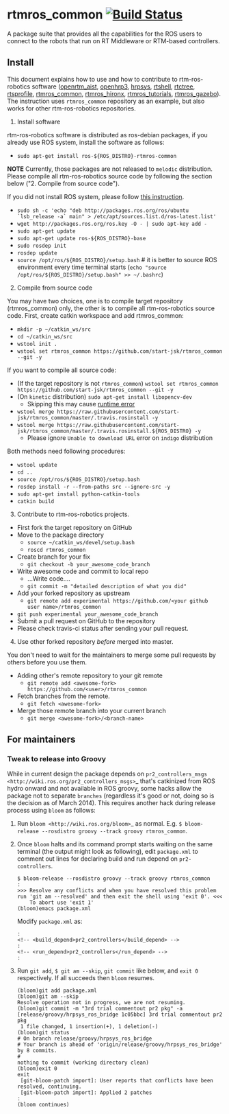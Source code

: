 # rtmros_common  [![Build Status](https://travis-ci.org/start-jsk/rtmros_common.png)](https://travis-ci.org/start-jsk/rtmros_common)

A package suite that provides all the capabilities for the ROS users to connect to the robots that run on RT Middleware or RTM-based controllers.

## Install

This document explains how to use and how to contribute to rtm-ros-robotics software ([openrtm_aist](https://github.com/tork-a/openrtm_aist-release), [openhrp3](https://github.com/fkanehiro/openhrp3), [hrpsys](https://github.com/fkanehiro/hrpsys-base), [rtshell](https://github.com/tork-a/rtshell-release), [rtctree](https://github.com/tork-a/rtctree-release), [rtsprofile](https://github.com/tork-a/rtsprofile-release), [rtmros_common](https://github.com/start-jsk/rtmros_common), [rtmros_hironx](https://github.com/start-jsk/rtmros_hironx), [rtmros_tutorials](https://github.com/start-jsk/rtmros_tutorials), [rtmros_gazebo](https://github.com/start-jsk/rtmros_gazebo)). The instruction uses `rtmros_common` repository as an example, but also works for other rtm-ros-robotics repositories.

1. Install software

 rtm-ros-robotics software is distributed as ros-debian packages, if you already use ROS system, install the software as follows:
 - `sudo apt-get install ros-${ROS_DISTRO}-rtmros-common`

 **NOTE** Currently, those packages are not released to `melodic` distribution. Please compile all rtm-ros-robotics source code by following the section below ("2. Compile from source code").

 If you did not install ROS system, please follow [this instruction](http://wiki.ros.org/ROS/Installation).
 - ``sudo sh -c 'echo "deb http://packages.ros.org/ros/ubuntu `lsb_release -a` main" > /etc/apt/sources.list.d/ros-latest.list'``
 - `wget http://packages.ros.org/ros.key -O - | sudo apt-key add -`
 - `sudo apt-get update`
 - `sudo apt-get update ros-${ROS_DISTRO}-base`
 - `sudo rosdep init`
 - `rosdep update`
 - `source /opt/ros/${ROS_DISTRO}/setup.bash` # it is better to source ROS environment every time terminal starts (`echo "source /opt/ros/${ROS_DISTRO}/setup.bash" >> ~/.bashrc`)

2. Compile from source code

 You may have two choices, one is to compile target repository (rtmros_common) only, the other is to compile all rtm-ros-robotics source code.
 First, create catkin workspace and add rtmros_common:
 - `mkdir -p ~/catkin_ws/src`
 - `cd ~/catkin_ws/src`
 - `wstool init .`
 - `wstool set rtmros_common https://github.com/start-jsk/rtmros_common --git -y`

 If you want to compile all source code:
 - (If the target repository is not `rtmros_common`) `wstool set rtmros_common https://github.com/start-jsk/rtmros_common --git -y`
 - (On `kinetic` distribution) `sudo apt-get install libopencv-dev`
   - Skipping this may cause [runtime error](https://github.com/start-jsk/rtmros_common/pull/1091#issuecomment-611457804)
 - `wstool merge https://raw.githubusercontent.com/start-jsk/rtmros_common/master/.travis.rosinstall -y`
 - `wstool merge https://raw.githubusercontent.com/start-jsk/rtmros_common/master/.travis.rosinstall.${ROS_DISTRO} -y`
   - Please ignore `Unable to download URL` error on `indigo` distribution

 Both methods need following procedures:
 - `wstool update`
 - `cd ..`
 - `source /opt/ros/${ROS_DISTRO}/setup.bash`
 - `rosdep install -r --from-paths src --ignore-src -y`
 - `sudo apt-get install python-catkin-tools`
 - `catkin build`

3. Contribute to rtm-ros-robotics projects.

 - First fork the target repository on GitHub
 - Move to the package directory
   - `source ~/catkin_ws/devel/setup.bash`
   - `roscd rtmros_common`
 - Create branch for your fix
   - `git checkout -b your_awesome_code_branch`
 - Write awesome code and commit to local repo
   - ...Write code....
   - `git commit -m "detailed description of what you did"`
 - Add your forked repository as upstream
   - `git remote add experimental https://github.com/<your github user name>/rtmros_common`
 - `git push experimental your_awesome_code_branch`
 - Submit a pull request on GitHub to the repository
 - Please check travis-ci status after sending your pull request.

4. Use other forked repository *before* merged into master.

You don't need to wait for the maintainers to merge some pull requests by others
before you use them.

 - Adding other's remote repository to your git remote
   - `git remote add <awesome-fork> https://github.com/<user>/rtmros_common`
 - Fetch branches from the remote.
   - `git fetch <awesome-fork>`
 - Merge those remote branch into your current branch
   - `git merge <awesome-fork>/<branch-name>`

## For maintainers

### Tweak to release into Groovy

While in current design the package depends on `pr2_controllers_msgs <http://wiki.ros.org/pr2_controllers_msgs>`_ that's catkinized from ROS hydro onward and not available in ROS groovy, some hacks allow the package not to separate `branches` (regardless it's good or not, doing so is the decision as of March 2014). This requires another hack during release process using `bloom` as follows:

 1. Run `bloom <http://wiki.ros.org/bloom>`_ as normal. E.g. `$ bloom-release --rosdistro groovy --track groovy rtmros_common`.
 2. Once `bloom` halts and its command prompt starts waiting on the same terminal (the output might look as following), edit `package.xml` to comment out lines for declaring build and run depend on `pr2-controllers`.

    ```
    $ bloom-release --rosdistro groovy --track groovy rtmros_common
    :
    >>> Resolve any conflicts and when you have resolved this problem run 'git am --resolved' and then exit the shell using 'exit 0'. <<<
        To abort use 'exit 1'
    (bloom)emacs package.xml
    ```

    Modify `package.xml` as:

    ```
    :
    <!-- <build_depend>pr2_controllers</build_depend> -->
    :
    <!-- <run_depend>pr2_controllers</run_depend> -->
    :
    ```

 3. Run `git add`, `$ git am --skip`, `git commit` like below, and `exit 0` respectively. If all succeeds then `bloom` resumes.

    ```
    (bloom)git add package.xml
    (bloom)git am --skip
    Resolve operation not in progress, we are not resuming.
    (bloom)git commit -m "3rd trial commentout pr2 pkg" -a
    [release/groovy/hrpsys_ros_bridge 1c05bbc] 3rd trial commentout pr2 pkg
     1 file changed, 1 insertion(+), 1 deletion(-)
    (bloom)git status
    # On branch release/groovy/hrpsys_ros_bridge
    # Your branch is ahead of 'origin/release/groovy/hrpsys_ros_bridge' by 8 commits.
    #
    nothing to commit (working directory clean)
    (bloom)exit 0
    exit
     [git-bloom-patch import]: User reports that conflicts have been resolved, continuing.
     [git-bloom-patch import]: Applied 2 patches
    :
    (bloom continues)
    ```
